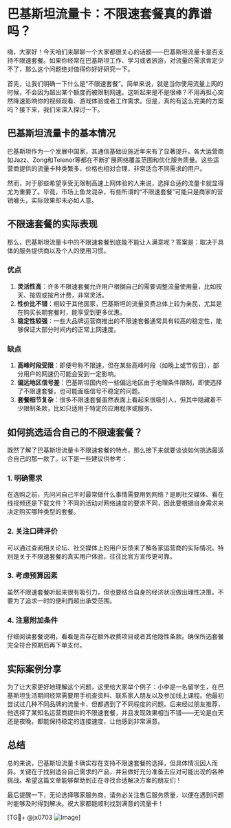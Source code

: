 # 巴基斯坦流量卡：不限速套餐真的靠谱吗？

嗨，大家好！今天咱们来聊聊一个大家都很关心的话题——巴基斯坦流量卡是否支持不限速套餐。如果你经常在巴基斯坦工作、学习或者旅游，对流量的需求肯定少不了，那么这个问题绝对值得你好好研究一下。

首先，让我们明确一下什么是“不限速套餐”。简单来说，就是当你使用流量上网的时候，不会因为超出某个额度而被限制网速。这听起来是不是很棒？不用再担心突然降速影响你的视频观看、游戏体验或者工作需求。但是，真的有这么完美的方案吗？接下来，我们来深入探讨一下。

## 巴基斯坦流量卡的基本情况

巴基斯坦作为一个发展中国家，其通信基础设施近年来有了显著提升。各大运营商如Jazz、Zong和Telenor等都在不断扩展网络覆盖范围和优化服务质量。这些运营商提供的流量卡种类繁多，价格也相对合理，非常适合不同需求的用户。

然而，对于那些希望享受无限制高速上网体验的人来说，选择合适的流量卡就显得尤为重要了。毕竟，市场上鱼龙混杂，有些所谓的“不限速套餐”可能只是商家的营销噱头，实际效果却未必如人意。

## 不限速套餐的实际表现

那么，巴基斯坦流量卡中的不限速套餐到底能不能让人满意呢？答案是：取决于具体的服务提供商以及个人的使用习惯。

### 优点
1. **灵活性高**：许多不限速套餐允许用户根据自己的需要调整流量使用量，比如按天、按周或按月计费，非常灵活。
2. **性价比不错**：相较于其他国家，巴基斯坦的流量资费总体上较为亲民，尤其是在购买长期套餐时，能享受到更多优惠。
3. **稳定性较强**：一些大品牌运营商推出的不限速套餐通常具有较高的稳定性，能够保证大部分时间内的正常上网速度。

### 缺点
1. **高峰时段受限**：即便号称不限速，但在某些高峰时段（如晚上或节假日），部分用户的网速仍可能会受到一定影响。
2. **偏远地区信号差**：巴基斯坦国内的一些偏远地区由于地理条件限制，即使选择了不限速套餐，也可能面临信号不稳定的问题。
3. **套餐细节复杂**：很多不限速套餐虽然表面上看起来很吸引人，但其中隐藏着不少限制条款，比如只适用于特定的应用程序或服务。

## 如何挑选适合自己的不限速套餐？

既然了解了巴基斯坦流量卡不限速套餐的特点，那么接下来就要谈谈如何挑选最适合自己的那一款了。以下是一些建议供参考：

### 1. 明确需求
在选购之前，先问问自己平时最常做什么事情需要用到网络？是刷社交媒体、看在线视频还是下载文件？不同的活动对网络速度的要求不同，因此要根据自身需求来决定购买哪种类型的套餐。

### 2. 关注口碑评价
可以通过查阅相关论坛、社交媒体上的用户反馈来了解各家运营商的实际情况。特别是关于不限速套餐的真实用户体验，往往比官方宣传更可靠。

### 3. 考虑预算因素
虽然不限速套餐听起来很有吸引力，但也要结合自身的经济状况做出理性决策。不要为了追求一时的便利而超出承受范围。

### 4. 注意附加条件
仔细阅读套餐说明，看看是否存在额外收费项目或者其他隐性条款。确保所选套餐完全符合预期后再下单支付。

## 实际案例分享

为了让大家更好地理解这个问题，这里给大家举个例子：小李是一名留学生，在巴基斯坦生活期间经常需要用手机查资料、联系家人朋友以及参加线上课程。他最初尝试过几种不同品牌的流量卡，但都遇到了不同程度的问题。后来经过朋友推荐，他选择了某知名运营商提供的不限速套餐，并且发现效果相当不错——无论是白天还是夜晚，都能保持稳定的连接速度，让他感到非常满意。

## 总结

总的来说，巴基斯坦流量卡确实存在支持不限速套餐的选择，但具体情况因人而异。关键在于找到适合自己需求的产品，并且做好充分准备去应对可能出现的各种挑战。希望这篇文章能够帮助到正在寻找合适解决方案的朋友们！

最后提醒一下，无论选择哪家服务商，请务必关注售后服务质量，以便在遇到问题时能够及时得到解决。祝大家都能顺利找到满意的流量卡！

[TG💪+ @jx0703 ![Image](https://github.com/user-attachments/assets/dbca1d08-cadb-493c-b0ec-ad6f7a83f270)]